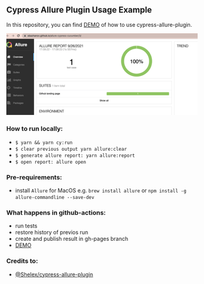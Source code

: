 Cypress Allure Plugin Usage Example
----

In this repository, you can find [DEMO](https://ebazhanov.github.io/allure-cypress-cucumber/) of how to use cypress-allure-plugin.

![Img](AllureReport.png)

### How to run locally:

- `$ yarn && yarn cy:run`
- `$ clear previous output yarn allure:clear`
- `$ generate allure report: yarn allure:report`
- `$ open report: allure open`

### Pre-requirements:
- install `Allure` for MacOS e.g. `brew install allure` or `npm install -g allure-commandline --save-dev`

### What happens in github-actions:
- run tests
- restore history of previos run
- create and publish result in gh-pages branch
- [DEMO](https://ebazhanov.github.io/allure-cypress-cucumber/)

### Credits to:

- [@Shelex/cypress-allure-plugin]([https://github.com/Shelex/cypress-allure-plugin])
